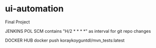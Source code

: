 # ui-automation
Final Project


JENKINS POL SCM contains "H/2 * * * *" as interval for git repo changes



DOCKER HUB
docker push koraykoyguntdl/mvn_tests:latest
